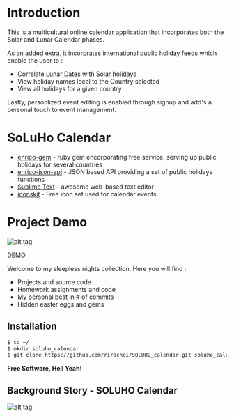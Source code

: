 Introduction
========

This is a multicultural online calendar application that incorporates both the Solar and Lunar Calendar phases.

As an added extra, it incorprates international public holiday feeds which enable the user to :

- Correlate Lunar Dates with Solar holidays
- View holiday names local to the Country selected
- View all holidays for a given country

Lastly, personlized event editing is enabled through signup and add's a personal touch to event management.

SoLuHo Calendar
======

* [enrico-gem] - ruby gem encorporating free service, serving up public holidays for several countries
* [enrico-json-api] - JSON based API providing a set of public holidays functions
* [Sublime Text] - awesome web-based text editor
* [iconskit] - Free icon set used for calendar events

Project Demo
=========

![alt tag](http://i.imgur.com/BGaLqQq.gif)

[DEMO](http://publicholiday-calendar.herokuapp.com/)

Welcome to my sleepless nights collection. Here you will find :

  - Projects and source code
  - Homework assignments and code
  - My personal best in # of commits
  - Hidden easter eggs and gems


Installation
--------------

```sh
$ cd ~/
$ mkdir soluho_calendar
$ git clone https://github.com/rirachoi/SOLUHO_calendar.git soluho_calendar/
```


**Free Software, Hell Yeah!**


Background Story - SOLUHO Calendar
-----------------------------------

![alt tag](http://i.imgur.com/s0X4JHc.jpg)


[enrico-gem]:https://github.com/easyPEP/enrico
[enrico-json-api]:http://kayaposoft.com/enrico/json/
[Sublime Text]:http://www.sublimetext.com/
[iconskit]:http://icons.mysitemyway.com/

